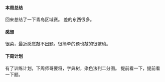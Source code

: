 
#### 本周总结
回来总结了一下青岛区域赛。
差的东西很多。


#### 感想
很菜，最近感觉敲不出题。很简单的题也敲的很繁琐。

#### 下周计划

有了训练计划，下周师哥要将，字典树，染色法判二分图。
提前看一下，提前看一下题。
